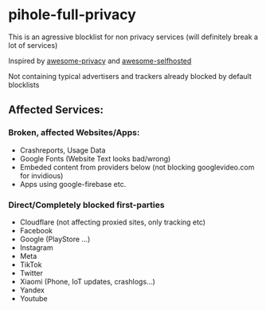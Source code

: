 # pihole-full-privacy
This is an agressive blocklist for non privacy services (will definitely break a lot of services)

Inspired by [awesome-privacy](https://github.com/pluja/awesome-privacy) and [awesome-selfhosted](https://github.com/awesome-selfhosted/awesome-selfhosted)

Not containing typical advertisers and trackers already blocked by default blocklists

## Affected Services:
### Broken, affected Websites/Apps:
- Crashreports, Usage Data
- Google Fonts (Website Text looks bad/wrong)
- Embeded content from providers below (not blocking googlevideo.com for invidious)
- Apps using google-firebase etc.

### Direct/Completely blocked first-parties
- Cloudflare (not affecting proxied sites, only tracking etc)
- Facebook
- Google (PlayStore ...)
- Instagram
- Meta
- TikTok
- Twitter
- Xiaomi (Phone, IoT updates, crashlogs...)
- Yandex
- Youtube